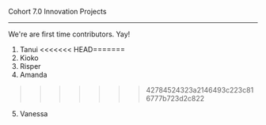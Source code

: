 Cohort 7.0 Innovation Projects

---

We're are first time contributors. Yay!

1. Tanui
<<<<<<< HEAD=======
2. Kioko
3. Risper
4. Amanda
>>>>>>> 42784524323a2146493c223c816777b723d2c822
5. Vanessa